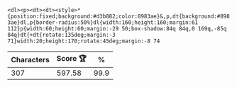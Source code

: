 `<dl><p><dt><dt><style>*{position:fixed;background:#d3b882;color:8983ae}&,p,dt{background:#8983ae}dl,p{border-radius:50%}dl{width:160;height:160;margin:61 112}p{width:60;height:60;margin:-29 50;box-shadow:84q 84q,0 169q,-85q 84q}dt{+dt{rotate:135deg;margin:-3 71}width:20;height:170;rotate:45deg;margin:-8 74`

| Characters | Score 🏆 | %    |
| ---------- | -------- | ---- |
| 307        | 597.58   | 99.9 |
